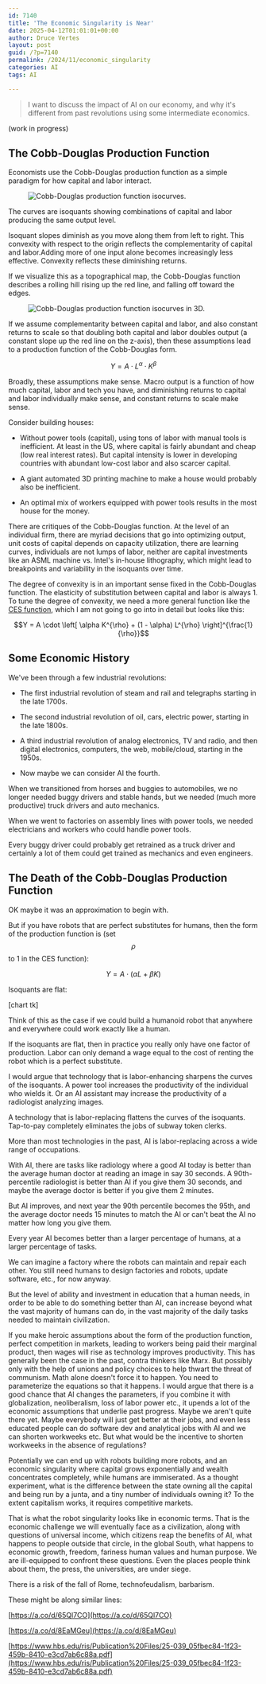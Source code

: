 ```yaml
---
id: 7140
title: 'The Economic Singularity is Near'
date: 2025-04-12T01:01:01+00:00
author: Druce Vertes
layout: post
guid: /?p=7140
permalink: /2024/11/economic_singularity
categories: AI
tags: AI

---
```


> I want to discuss the impact of AI on our economy, and why it's different from past revolutions using some intermediate economics.

<!--more-->

(work in progress)

## The Cobb-Douglas Production Function

Economists use the Cobb-Douglas production function as a simple paradigm for how capital and labor interact.

<figure>
  <img
  src="/assets/2025/cobbdouglas.png"
  alt="Cobb-Douglas production function isocurves.">
</figure>

The curves are isoquants showing combinations of capital and labor producing the same output level. 

Isoquant slopes diminish as you move along them from left to right. This convexity with respect to the origin reflects the complementarity of capital and labor.Adding more of one input alone becomes increasingly less effective.  Convexity reflects these diminishing returns. 

If we visualize this as a topographical map, the Cobb-Douglas function describes a rolling hill rising up the red line, and falling off toward the edges.

<figure>
  <img
  src="/assets/2025/cobbdouglas3d.png"
  alt="Cobb-Douglas production function isocurves in 3D.">
</figure>

If we assume complementarity between capital and labor, and also constant returns to scale so that doubling both capital and labor doubles output (a constant slope up the red line on the z-axis), then these assumptions lead to a production function of the Cobb-Douglas form.

$$Y = A \cdot L^{\alpha} \cdot K^{\beta}$$

Broadly, these assumptions make sense. Macro output is a function of how much capital, labor and tech you have, and diminishing returns to capital and labor individually make sense, and constant returns to scale make sense.

Consider building houses:

- Without power tools (capital), using tons of labor with manual tools is inefficient. At least in the US, where capital is fairly abundant and cheap (low real interest rates). But capital intensity is lower in developing countries with abundant low-cost labor and also scarcer capital.
  
- A giant automated 3D printing machine to make a house would probably also be inefficient.
  
- An optimal mix of workers equipped with power tools results in the most house for the money.

There are critiques of the Cobb-Douglas function. At the level of an individual firm, there are myriad decisions that go into optimizing output, unit costs of capital depends on capacity utilization, there are learning curves, individuals are not lumps of labor, neither are capital investments like an ASML machine vs. Intel's in-house lithography, which might lead to breakpoints and variability in the isoquants over time. 

The degree of convexity is in an important sense fixed in the Cobb-Douglas function. The elasticity of substitution between capital and labor is always 1. To tune the degree of convexity, we need a more general function like the [CES function](https://en.wikipedia.org/wiki/Constant_elasticity_of_substitution), which I am not going to go into in detail but looks like this:

$$Y = A \cdot \left[ \alpha K^{\rho} + (1 - \alpha) L^{\rho} \right]^{\frac{1}{\rho}}$$

## Some Economic History

We've been through a few industrial revolutions: 

- The first industrial revolution of steam and rail and telegraphs starting in the late 1700s.

- The second industrial revolution of oil, cars, electric power, starting in the late 1800s.

- A third industrial revolution of analog electronics, TV and radio, and then digital electronics, computers, the web, mobile/cloud, starting in the 1950s.

- Now maybe we can consider AI the fourth.

When we transitioned from horses and buggies to automobiles, we no longer needed buggy drivers and stable hands, but we needed (much more productive) truck drivers and auto mechanics. 

When we went to factories on assembly lines with power tools, we needed electricians and workers who could handle power tools.

Every buggy driver could probably get retrained as a truck driver and certainly a lot of them could get trained as mechanics and even engineers.

## The Death of the Cobb-Douglas Production Function

OK maybe it was an approximation to begin with. 

But if you have robots that are perfect substitutes for humans, then the form of the production function is (set $$\rho$$ to 1 in the CES function): 

$$Y=A \cdot (\alpha L + \beta K)$$

Isoquants are flat:

[chart tk]

Think of this as the case if we could build a humanoid robot that anywhere and everywhere could work exactly like a human.

If the isoquants are flat, then in practice you really only have one factor of production. Labor can only demand a wage equal to the cost of renting the robot which is a perfect substitute. 

I would argue that technology that is labor-enhancing sharpens the curves of the isoquants. A power tool increases the productivity of the individual who wields it. Or an AI assistant may increase the productivity of a radiologist analyzing images.

A technology that is labor-replacing flattens the curves of the isoquants. Tap-to-pay completely eliminates the jobs of subway token clerks.

More than most technologies in the past, AI is labor-replacing across a wide range of occupations.

With AI, there are tasks like radiology where a good AI today is better than the average human doctor at reading an image in say 30 seconds. A 90th-percentile radiologist is better than AI if you give them 30 seconds, and maybe the average doctor is better if you give them 2 minutes. 

But AI improves, and next year the 90th percentile becomes the 95th, and the average doctor needs 15 minutes to match the AI or can't beat the AI no matter how long you give them.

Every year AI becomes better than a larger percentage of humans, at a larger  percentage of tasks.

We can imagine a factory where the robots can maintain and repair each other. You still need humans to design factories and robots, update software, etc., for now anyway.

But the level of ability and investment in education that a human needs, in order to be able to do something better than AI, can increase beyond what the vast majority of humans can do, in the vast majority of the daily tasks needed to maintain civilization.

If you make heroic assumptions about the form of the production function, perfect competition in markets, leading to workers being paid their marginal product, then wages will rise as technology improves productivity. This has generally been the case in the past, contra thinkers like Marx. But possibly only with the help of unions and policy choices to help thwart the threat of communism. Math alone doesn't force it to happen. You need to parameterize the equations so that it happens.  I would argue that there is a good chance that AI changes the parameters, if you combine it with globalization, neoliberalism, loss of labor power etc., it upends a lot of the economic assumptions that underlie past progress. Maybe we aren't quite there yet. Maybe everybody will just get better at their jobs, and even less educated people can do software dev and analytical jobs with AI and we can shorten workweeks etc. But what would be the incentive to shorten workweeks in the absence of regulations?

Potentially we can end up with robots building more robots, and an economic singularity where capital grows exponentially and wealth concentrates completely, while humans are immiserated. As a thought experiment, what is the difference between the state owning all the capital and being run by a junta, and a tiny number of individuals owning it? To the extent capitalism works, it requires competitive markets.

That is what the robot singularity looks like in economic terms. That is the economic challenge we will eventually face as a civilization, along with questions of universal income, which citizens reap the benefits of AI, what happens to people outside that circle, in the global South, what happens to economic growth, freedom, fariness human values and human purpose. We are ill-equipped to confront these questions. Even the places people think about them, the press, the universities, are under siege.

There is a risk of the fall of Rome, technofeudalism, barbarism.

These might be along similar lines:

[https://a.co/d/65Ql7CO](https://a.co/d/65Ql7CO)

[https://a.co/d/8EaMGeu](https://a.co/d/8EaMGeu)

[https://www.hbs.edu/ris/Publication%20Files/25-039_05fbec84-1f23-459b-8410-e3cd7ab6c88a.pdf](https://www.hbs.edu/ris/Publication%20Files/25-039_05fbec84-1f23-459b-8410-e3cd7ab6c88a.pdf)
